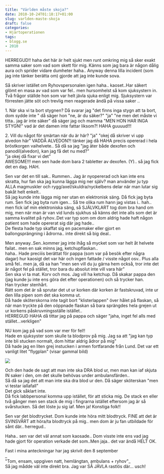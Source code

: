 ```yaml
---
title: "Världen måste skoja?"
date: 2010-10-24T01:18:17+01:00
slug: varlden-maste-skoja
draft: false
categories:
- Hjärtoperationen
tags:
- blogg.se
- 2010
---
```

HERREGUD!! haha det här är helt sjukt men runt omkring mig så sker exakt samma saker som vad som skett för mig. Känns som jag bara är någon dålig aura och sprider vidare dumheter haha.. Anyway denna lilla incident (som jag inte tänker berätta om) gjorde att jag inte kunde sova.  
  
Så skriver istället om Ryhovspersonalen igen haha.. kaoset..Har säkert glömt en masa av vad som var fel.. men hursomhelst så kom sjuksystern in.  
Två frågor ställde hon som var helt jävla sjuka enligt mig. Sjuksystern var förresten jätte söt och trevlig men reagerade ändå på vissa saker ..  
  
1\. När ska vi ta bort stygnen? Då svarar jag "det finns inga stygn att ta bort, dom sydde inte " då säger hon "ne, är du säker?" "ja" "ne men det måste vi titta.. jag är inte säker" då säger jag och mamma "MEN HON HAR INGA STYGN!" vad är det damen inte fattar liksom?! HAHA guuuud!!!  
  
2\. Vill du något för smärtan när du är här? "ja" "okej då skriver vi upp alvedon här" VADDÅ ALVEDON?! tänker jag då HAHA precis opererad i hela bröstkorgen vaihelvete.. Så då sa jag "jag äter både dexofen och panodil(alvedon), kan jag få det nu med?"  
"ja okej då fixar vi det"  
AWESOME!!! men sen hade dom bara 2 tabletter av dexofen. (Y).. så jag fick det en dag. HAH.  
  
Sen var det en till sak.. Rummen.. Jag är nyopererad och kan inte ens skratta, hur fan ska jag kunna lägga mig ner själv? man använder ju typ ALLA magmuskler och rygg/axel/skuldra/nyckelbens delar när man lutar sig bakåt helt enkelt..  
Så jag kunde inte lägga mig ner utan en elektronisk säng. Då fick jag byta rum. Sen fick jag byta rum igen... Så tre olika rum hann jag vistas i.. hah.. men fick iaf min elektroniska säng, så SJÄLVKLART tog dom bra hand om mig, men när man är van vid lunds sjukhus så känns det inte alls som det är samma kvalitet på ryhov..Det var typ som om dom aldrig hade haft någon patient som hade opererat sig där jag hade..  
De flesta hade typ skaffat sig en pacemaker eller gjort en ballongsprängning i ådrorna.. inte direkt så big deal..  
  
Men anyway..Sen..kommer jag inte ihåg så mycket som var helt åt helvete failat.. men en sak minns jag, ketchupflaskan..  
haha.. Hade preciiis berättat för pappa (som var på besök efter några dagar) hur kaosigt det var här och ingen fattade / visste något osv.. Plus alla små fel.. men ja, då sa han "men sen vill du ju gärna hem också, tror inte det är något fel på stället, tror bara du absolut inte vill vara här"  
Sen ska vi ta mat. Korv och mos. Jag vill ha ketchup. Då skakar pappa den (jag kunde ju inte ens göra det efter operationen) och så trycker han.  
Han trycker stenhårt.  
Rätt som det är så sprutar det ut ur korken där korken är fastskruvad, inte ur den lilla pipen som det ska komma ut.  
Då hade sköterskorna inte tagit bort "klisterlappen" över hålet på flaskan, så när man tryckte på den oöppnade flaskan så bara sprängdes hela grejen ut ur korkens påskruvningsställe istället..  
HERREGUD HAHA då tittar jag på pappa och säger "jaha, inget fel alls med stället...verkligen"  
  
  
NU kom jag på vad som var mer för fel!!  
Hade en sjuksyster som skulle ta blodprov på mig. Jag sa att "jag kan typ inte bli stucken normalt, dom hittar aldrig ådror på mig"  
Då hade jag en liten grej instucken i armen fortfarande från Lund. Det var ett vanligt litet "flygplan" (visar gammal bild)  
  
![](/assets/images/blogg.se/dsc08970_113634804.jpg)  
  
Och den hade de sagt att man inte ska DRA blod ur, men man kan iaf skjuta IN saker i den, om det skulle behövas under ambulansfärden..  
Så då sa jag det att man inte ska dra blod ur den. Då säger sköterskan "men vi testar iallafall"  
Det gick såklart inte.  
Då fick labbpersonal komma upp istället, för att sticka mig. De stack en eller två gånger men sen stack de mig i fingrarna istället eftersom jag är så svårstucken. Så det löste ju sig iaf. Men ja! Konstiga folk!!  
  
Sen var det blodtrycket. Dom kunde inte höra mitt blodtryck. FINE att det är SVINSVÅRT att höra/ta blodtryck på mig.. men dom är ju fan utbildade för sånt där.. herregud..  
  
Haha.. sen var det väl annat som kaosade.. Dom visste inte ens vad jag hade gjort för operation verkade det som..Men jaja.. det var ändå HELT OK.  
  
Fast i mina anteckningar har jag skrivit den 8 september  
_  
"Tom, ensam, uppgiven natt, hemlängtan, ambulans + ryhov"_  
Så jag mådde väl inte direkt bra. Jag var SÅ JÄVLA rastlös där... usch!